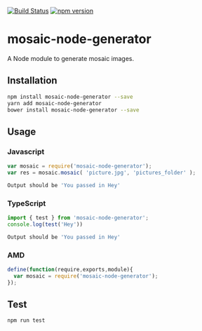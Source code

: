 [![Build Status](https://travis-ci.org/Dellos7/mosaic-node-generator.svg?branch=master)](https://travis-ci.org/Dellos7/mosaic-node-generator) [![npm version](https://badge.fury.io/js/mosaic-node-generator.svg)](https://badge.fury.io/js/mosaic-node-generator)

# mosaic-node-generator
A Node module to generate mosaic images.

## Installation 
```sh
npm install mosaic-node-generator --save
yarn add mosaic-node-generator
bower install mosaic-node-generator --save
```
## Usage
### Javascript
```javascript
var mosaic = require('mosaic-node-generator');
var res = mosaic.mosaic( 'picture.jpg', 'pictures_folder' );
```
```sh
Output should be 'You passed in Hey'
```
### TypeScript
```typescript
import { test } from 'mosaic-node-generator';
console.log(test('Hey'))
```
```sh
Output should be 'You passed in Hey'
```
### AMD
```javascript
define(function(require,exports,module){
  var mosaic = require('mosaic-node-generator');
});
```
## Test 
```sh
npm run test
```
